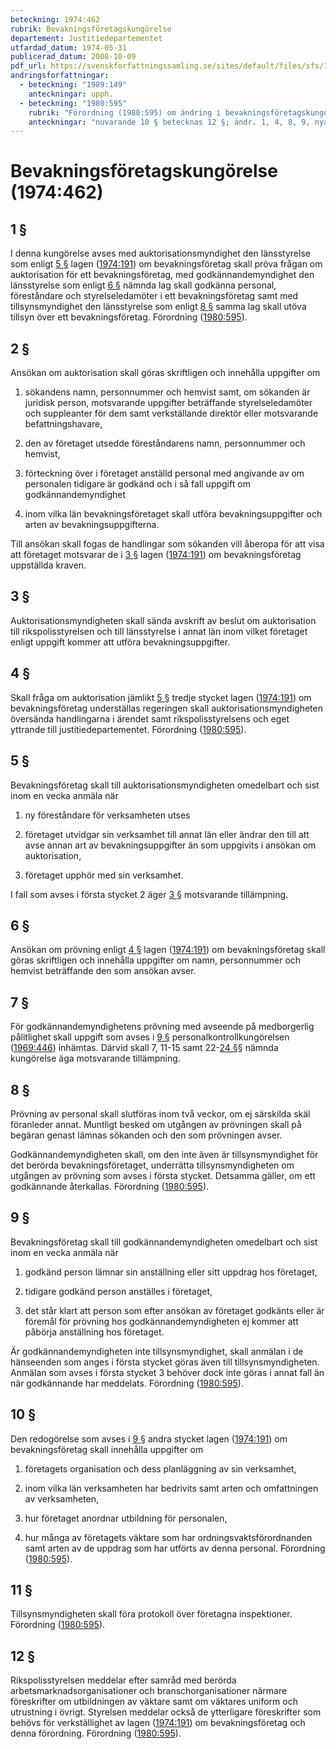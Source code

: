 ```yaml
---
beteckning: 1974:462
rubrik: Bevakningsföretagskungörelse
departement: Justitiedepartementet
utfardad_datum: 1974-05-31
publicerad_datum: 2008-10-09
pdf_url: https://svenskforfattningssamling.se/sites/default/files/sfs/1974-05/SFS1974-462.pdf
andringsforfattningar:
  - beteckning: "1989:149"
    anteckningar: upph.
  - beteckning: "1980:595"
    rubrik: "Förordning (1980:595) om ändring i bevakningsföretagskungörelsen (1974:462)"
    anteckningar: "nuvarande 10 § betecknas 12 §; ändr. 1, 4, 8, 9, nya 12 §§; nya 10, 11 §§"
---
```


# Bevakningsföretagskungörelse (1974:462)

## 1 §

I denna kungörelse avses med auktorisationsmyndighet den länsstyrelse som enligt [5 §](#5) lagen ([1974:191](https://selex.se/eli/sfs/1974/191)) om bevakningsföretag skall pröva frågan om auktorisation för ett bevakningsföretag, med godkännandemyndighet den länsstyrelse som enligt [6 §](#6) nämnda lag skall godkänna personal, föreståndare och styrelseledamöter i ett bevakningsföretag samt med tillsynsmyndighet den länsstyrelse som enligt [8 §](#8) samma lag skall utöva tillsyn över ett bevakningsföretag. Förordning ([1980:595](https://selex.se/eli/sfs/1980/595)).

## 2 §

Ansökan om auktorisation skall göras skriftligen och innehålla uppgifter om

1. sökandens namn, personnummer och hemvist samt, om sökanden är juridisk person, motsvarande uppgifter beträffande styrelseledamöter och suppleanter för dem samt verkställande direktör eller motsvarande befattningshavare,

2. den av företaget utsedde föreståndarens namn, personnummer och hemvist,

3. förteckning över i företaget anställd personal med angivande av om personalen tidigare är godkänd och i så fall uppgift om godkännandemyndighet

4. inom vilka län bevakningsföretaget skall utföra bevakningsuppgifter och arten av bevakningsuppgifterna.

Till ansökan skall fogas de handlingar som sökanden vill åberopa för att visa att företaget motsvarar de i [3 §](#3) lagen ([1974:191](https://selex.se/eli/sfs/1974/191)) om bevakningsföretag uppställda kraven.

## 3 §

Auktorisationsmyndigheten skall sända avskrift av beslut om auktorisation till rikspolisstyrelsen och till länsstyrelse i annat län inom vilket företaget enligt uppgift kommer att utföra bevakningsuppgifter.

## 4 §

Skall fråga om auktorisation jämlikt [5 §](#5) tredje stycket lagen ([1974:191](https://selex.se/eli/sfs/1974/191)) om bevakningsföretag underställas regeringen skall auktorisationsmyndigheten översända handlingarna i ärendet samt rikspolisstyrelsens och eget yttrande till justitiedepartementet. Förordning ([1980:595](https://selex.se/eli/sfs/1980/595)).

## 5 §

Bevakningsföretag skall till auktorisationsmyndigheten omedelbart och sist inom en vecka anmäla när

1. ny föreståndare för verksamheten utses

2. företaget utvidgar sin verksamhet till annat län eller ändrar den till att avse annan art av bevakningsuppgifter än som uppgivits i ansökan om auktorisation,

3. företaget upphör med sin verksamhet.

I fall som avses i första stycket 2 äger [3 §](#3) motsvarande tillämpning.

## 6 §

Ansökan om prövning enligt [4 §](#4) lagen ([1974:191](https://selex.se/eli/sfs/1974/191)) om bevakningsföretag skall göras skriftligen och innehålla uppgifter om namn, personnummer och hemvist beträffande den som ansökan avser.

## 7 §

För godkännandemyndighetens prövning med avseende på medborgerlig pålitlighet skall uppgift som avses i [9 §](#9) personalkontrollkungörelsen ([1969:446](https://selex.se/eli/sfs/1969/446)) inhämtas. Därvid skall 7, 11-15 samt 22-[24 §](#24)§ nämnda kungörelse äga motsvarande tillämpning.

## 8 §

Prövning av personal skall slutföras inom två veckor, om ej särskilda skäl föranleder annat. Muntligt besked om utgången av prövningen skall på begäran genast lämnas sökanden och den som prövningen avser.

Godkännandemyndigheten skall, om den inte även är tillsynsmyndighet för det berörda bevakningsföretaget, underrätta tillsynsmyndigheten om utgången av prövning som avses i första stycket. Detsamma gäller, om ett godkännande återkallas. Förordning ([1980:595](https://selex.se/eli/sfs/1980/595)).

## 9 §

Bevakningsföretag skall till godkännandemyndigheten omedelbart och sist inom en vecka anmäla när

1. godkänd person lämnar sin anställning eller sitt uppdrag hos företaget,

2. tidigare godkänd person anställes i företaget,

3. det står klart att person som efter ansökan av företaget godkänts eller är föremål för prövning hos godkännandemyndigheten ej kommer att påbörja anställning hos företaget.

Är godkännandemyndigheten inte tillsynsmyndighet, skall anmälan i de hänseenden som anges i första stycket göras även till tillsynsmyndigheten. Anmälan som avses i första stycket 3 behöver dock inte göras i annat fall än när godkännande har meddelats. Förordning ([1980:595](https://selex.se/eli/sfs/1980/595)).

## 10 §

Den redogörelse som avses i [9 §](#9) andra stycket lagen ([1974:191](https://selex.se/eli/sfs/1974/191)) om bevakningsföretag skall innehålla uppgifter om

1. företagets organisation och dess planläggning av sin verksamhet,

2. inom vilka län verksamheten har bedrivits samt arten och omfattningen av verksamheten,

3. hur företaget anordnar utbildning för personalen,

4. hur många av företagets väktare som har ordningsvaktsförordnanden samt arten av de uppdrag som har utförts av denna personal. Förordning ([1980:595](https://selex.se/eli/sfs/1980/595)).

## 11 §

Tillsynsmyndigheten skall föra protokoll över företagna inspektioner. Förordning ([1980:595](https://selex.se/eli/sfs/1980/595)).

## 12 §

Rikspolisstyrelsen meddelar efter samråd med berörda arbetsmarknadsorganisationer och branschorganisationer närmare föreskrifter om utbildningen av väktare samt om väktares uniform och utrustning i övrigt. Styrelsen meddelar också de ytterligare föreskrifter som behövs för verkställighet av lagen ([1974:191](https://selex.se/eli/sfs/1974/191)) om bevakningsföretag och denna förordning. Förordning ([1980:595](https://selex.se/eli/sfs/1980/595)).